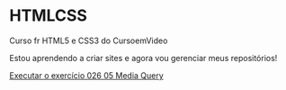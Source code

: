 # HTMLCSS
Curso fr HTML5 e CSS3 do CursoemVideo

Estou aprendendo a criar sites e agora vou gerenciar meus repositórios!

<a href="https://miyukitakasumi.github.io/HTMLCSS/exercicios/ex026/index.html">Executar o exercício 026 05 Media Query</a>
